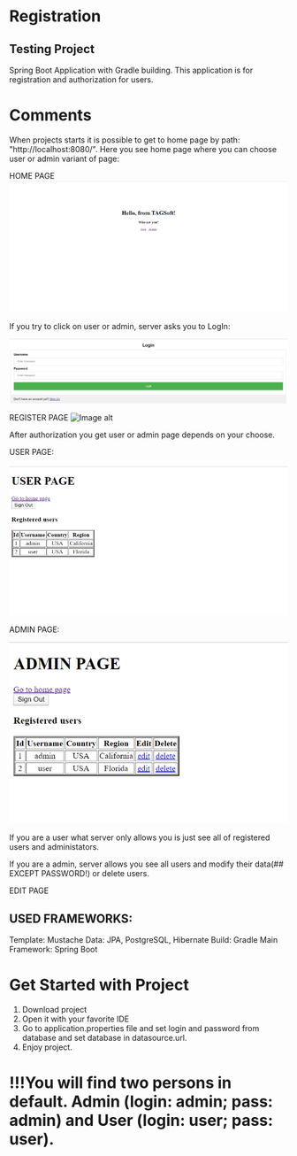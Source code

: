 # Registration
## Testing Project
Spring Boot Application with Gradle building. This application is for registration and authorization for users.


# Comments

When projects starts it is possible to get to home page by path: "http://localhost:8080/". 
Here you see home page where you can choose user or admin variant of page:

HOME PAGE
![Image alt](https://github.com/AlexTkachukPC/Registration/raw/master/images/home.png)

If you try to click on user or admin, server asks you to LogIn:

![Image alt](https://github.com/AlexTkachukPC/Registration/raw/master/images/login.png)


REGISTER PAGE
![Image alt](https://github.com/AlexTkachukPC/Registration/raw/master/images/register.png)


After authorization you get user or admin page depends on your choose.

USER PAGE:

![Image alt](https://github.com/AlexTkachukPC/Registration/raw/master/images/userPage.png)

ADMIN PAGE:

![Image alt](https://github.com/AlexTkachukPC/Registration/raw/master/images/adminPage.png)


If you are a user what server only allows you is just see all of registered users and administators.

If you are a admin, server allows you see all users and modify their data(## EXCEPT PASSWORD!) or delete users.

EDIT PAGE



## USED FRAMEWORKS:

Template: Mustache
Data: JPA, PostgreSQL, Hibernate
Build: Gradle
Main Framework: Spring Boot



# Get Started with Project

1. Download project
2. Open it with your favorite IDE
3. Go to application.properties file and set login and password from database and set database in datasource.url.
4. Enjoy project. 

# !!!You will find two persons in default. Admin (login: admin; pass: admin) and User (login: user; pass: user).


